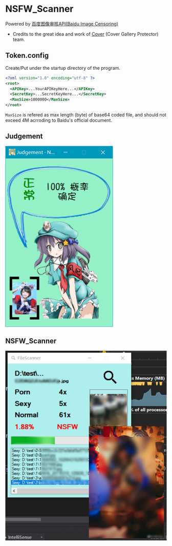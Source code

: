 # NSFW_Scanner
Powered by [百度图像审核API(Baidu Image Censoring)](https://ai.baidu.com/tech/imagecensoring)
- Credits to the great idea and work of [Cover](http://coverapp.me/) (Cover Gallery Protector) team.

## Token.config
  Create/Put under the startup directory of the program.
  ```XML
  <?xml version="1.0" encoding="utf-8" ?>
  <root>
    <APIKey>...YourAPIKeyHere...</APIKey>
    <SecretKey>...SecretKeyHere...</SecretKey>
    <MaxSize>1000000</MaxSize>
  </root>
  ```
  `MaxSize` is refered as max length (byte) of base64 coded file, and should not exceed 4M acrroding to Baidu's official document.

## Judgement
![Judgement](Screenshot/1.PNG)

## NSFW_Scanner

![NSFW_Scanner](Screenshot/4.PNG)
